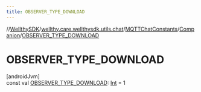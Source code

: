 ```yaml
---
title: OBSERVER_TYPE_DOWNLOAD
---
```

//[WellthySDK](../../../../index.html)/[wellthy.care.wellthysdk.utils.chat](../../index.html)/[MQTTChatConstants](../index.html)/[Companion](index.html)/[OBSERVER_TYPE_DOWNLOAD](-o-b-s-e-r-v-e-r_-t-y-p-e_-d-o-w-n-l-o-a-d.html)



# OBSERVER_TYPE_DOWNLOAD



[androidJvm]\
const val [OBSERVER_TYPE_DOWNLOAD](-o-b-s-e-r-v-e-r_-t-y-p-e_-d-o-w-n-l-o-a-d.html): [Int](https://kotlinlang.org/api/latest/jvm/stdlib/kotlin/-int/index.html) = 1





